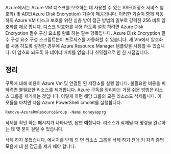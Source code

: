 Azure에서는 Azure VM 디스크를 보호하는 데 사용할 수 있는 SSE(저장소 서비스 암호화) 및 ADE(Azure Disk Encryption) 기술이 제공됩니다. 이러한 기술이 함께 작동 하의 Azure VM 디스크 보호를 위한 심층 방어 접근 방법의 일부로 강력한 256 비트 암호화를 제공 합니다. 디스크 암호화를 사용 하도록 설정 하려면 Azure Disk Encryption 필수 구성 요소를 완료 하는 필수 항목입니다. Azure Disk Encryption 필수 구성 요소 구성 스크립트는이 프로세스를 자동화할 수 있습니다. 새 Vm에서 암호화를 사용 하도록 설정한 경우에 Azure Resource Manager 템플릿을 사용할 수 있습니다. 이 암호화 되도록 하 데이터 배치를 없습니다 취약점으로 인 한 시점입니다.

## <a name="clean-up"></a>정리
<!---TODO: Update for sandbox?---> 구독에 대해 비용이 Azure Vm 및 연결된 된 저장소를 실행 합니다. 불필요한 비용을 피하려면 불필요한 리소스를 제거합니다. Azure 구독을 정리하는 가장 쉬운 방법은 리소스 그룹을 제거하는 것입니다. 이렇게 하면 해당 그룹의 모든 리소스도 삭제됩니다. 이 모듈을 마치면 다음 Azure PowerShell cmdlet을 실행합니다.

   ```powershell
   Remove-AzureRmResourceGroup -Name moneyapprg
   ```

삭제를 확인 하는 메시지가 나타나면, 답변 **예**합니다. 리소스가 삭제될 때 명령을 완료하는 데 몇 분이 걸릴 수 있습니다. 

삭제 하지 못했습니다. 메시지를 받게 되 면 리소스 그룹을 삭제 하기 전에 키 자격 증명 모음에 대 한 잠금을 제거 해야 합니다.
